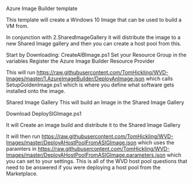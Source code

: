 Azure Image Builder template

This template will create a Windows 10 Image that can be used to build a VM from.

In conjunction with 2.SharedImageGallery it will distribute the image to a new Shared Image gallery and then you can create a host pool from this.

Start by Downloading: CreateAIBImage.ps1
Set your Resource Group in the variables
Register the Azure Image Builder Resource Provider

This will run https://raw.githubusercontent.com/TomHickling/WVD-Images/master/1.AzureImageBuilder/DeployAnImage.json which calls SetupGoldenImage.ps1 which is where you define what software gets installed onto the image.

Shared Image Gallery
This will build an Image in the Shared Image Gallery

Download DeploySIGImage.ps1

It will Create an image build and distribute it to the Shared Image Gallery


It will then run https://raw.githubusercontent.com/TomHickling/WVD-Images/master/DeployAHostPoolFromASIGImage.json which uses the paramters in https://raw.githubusercontent.com/TomHickling/WVD-Images/master/DeployAHostPoolFromASIGImage.parameters.json which you can set to your settings. This is all of the WVD host pool questions that need to be answered if you were deploying a host pool from the Marketplace.




